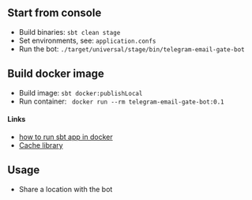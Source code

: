 ## Start from console

- Build binaries: `sbt clean stage`
- Set environments, see: `application.confs`
- Run the bot: `./target/universal/stage/bin/telegram-email-gate-bot`


## Build docker image

- Build image: `sbt docker:publishLocal`
- Run container: ` docker run --rm telegram-email-gate-bot:0.1`

#### Links
- [how to run sbt app in docker](https://medium.com/jeroen-rosenberg/lightweight-docker-containers-for-scala-apps-11b99cf1a666)
- [Cache library](https://cb372.github.io/scalacache/) 

## Usage

- Share a location with the bot

